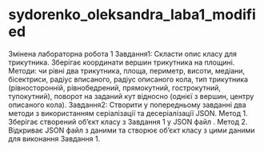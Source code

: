 # sydorenko_oleksandra_laba1_modified
Змінена лабораторна робота 1
Завдання1:
Скласти опис класу для трикутника. Зберігає координати вершин трикутника на площині. Методи: чи рівні два трикутника, площа, периметр, висоти, медіани, бісектриси, радіус вписаного, радіус описаного кола, тип трикутника (рівносторонній, рівнобедрений, прямокутний, гострокутний, тупокутний), поворот на заданий кут відносно (однієї з вершин, центру описаного кола).
Завдання2:
Створити у попередньому завданні два методи з використанням серіалізації та десеріалізації JSON.
Метод 1. Зберігає створений об’єкт класу з Завдання 1 у JSON файл .
Метод 2. Відкриває JSON файл з даними та створює об’єкт класу з цими даними для виконання Завдання 1.

